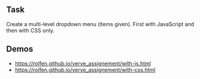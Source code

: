 ## Task

Create a multi-level dropdown menu (items given). First with JavaScript and then with CSS only.

## Demos

 * https://rolfen.github.io/verve_assignement/with-js.html
 * https://rolfen.github.io/verve_assignement/with-css.html
